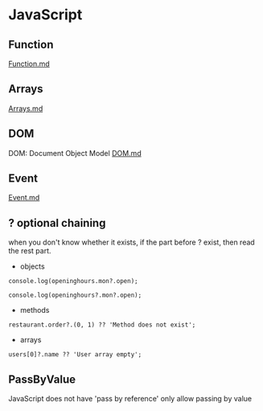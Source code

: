 # JavaScript

## Function
[Function.md](Notes/Function.md)

## Arrays
[Arrays.md](Notes/Arrays.md)

## DOM
DOM: Document Object Model [DOM.md](Notes/DOM.md)

## Event
[Event.md](Notes/Event.md)

## ? optional chaining
when you don't know whether it exists, if the part before ? exist, then read the rest part.

- objects

`console.log(openinghours.mon?.open);`

`console.log(openinghours?.mon?.open);`

- methods

`restaurant.order?.(0, 1) ?? 'Method does not exist';`

- arrays

`users[0]?.name ?? 'User array empty';`

## PassByValue
JavaScript does not have 'pass by reference'
only allow passing by value